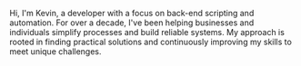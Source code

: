 Hi, I'm Kevin, a developer with a focus on back-end scripting and automation. For over a decade, I've been helping businesses and individuals simplify processes and build reliable systems. My approach is rooted in finding practical solutions and continuously improving my skills to meet unique challenges. 
